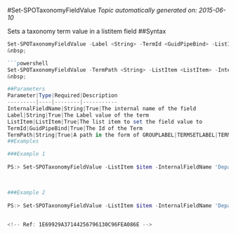 #Set-SPOTaxonomyFieldValue
*Topic automatically generated on: 2015-06-10*

Sets a taxonomy term value in a listitem field
##Syntax
```powershell
Set-SPOTaxonomyFieldValue -Label <String> -TermId <GuidPipeBind> -ListItem <ListItem> -InternalFieldName <String>```
&nbsp;

```powershell
Set-SPOTaxonomyFieldValue -TermPath <String> -ListItem <ListItem> -InternalFieldName <String>```
&nbsp;

##Parameters
Parameter|Type|Required|Description
---------|----|--------|-----------
InternalFieldName|String|True|The internal name of the field
Label|String|True|The Label value of the term
ListItem|ListItem|True|The list item to set the field value to
TermId|GuidPipeBind|True|The Id of the Term
TermPath|String|True|A path in the form of GROUPLABEL|TERMSETLABEL|TERMLABEL
##Examples

###Example 1
    
PS:> Set-SPOTaxonomyFieldValue -ListItem $item -InternalFieldName 'Department' -Label 'HR'
    


###Example 2
    
PS:> Set-SPOTaxonomyFieldValue -ListItem $item -InternalFieldName 'Department' -TermPath 'CORPORATE|DEPARTMENTS|HR'
    

<!-- Ref: 1E69929A37144256796130C96FEA086E -->
